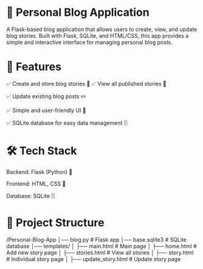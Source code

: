  # 📖 Personal Blog Application
A Flask-based blog application that allows users to create, view, and update blog stories. Built with Flask, SQLite, and HTML/CSS, this app provides a simple and interactive interface for managing personal blog posts.

# 🚀 Features
✅ Create and store blog stories 📜
✅ View all published stories 🧐

✅ Update existing blog posts ✏️

✅ Simple and user-friendly UI 🎨

✅ SQLite database for easy data management 🗄️

# 🛠️ Tech Stack
Backend: Flask (Python) 🐍

Frontend: HTML, CSS 🎨

Database: SQLite 🗄️


# 📂 Project Structure
/Personal-Blog-App
│── blog.py                 # Flask app
│── base.sqlite3             # SQLite database
│── templates/
│   ├── main.html            # Main page
│   ├── home.html            # Add new story page
│   ├── stories.html         # View all stories
│   ├── story.html           # Individual story page
│   ├── update_story.html    # Update story page
